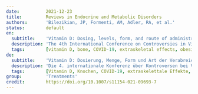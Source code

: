 ```yaml
---
date:          2021-12-23
title:         Reviews in Endocrine and Metabolic Disorders
authors:       'Bilezikian, JP, Formenti, AM, Adler, RA, et al.'
status:        default
en:
  subtitle:    'Vitamin D: Dosing, levels, form, and route of administration: Does one approach fit all?'
  description: 'The 4th International Conference on Controversies in Vitamin D was held as a virtual meeting in September, 2020, gathering together leading international scientific and medical experts in vitamin D. Since vitamin D has a crucial role in skeletal and extra-skeletal systems, the aim of the Conference was to discuss improved management of vitamin D dosing, therapeutic levels and form or route of administration in the general population and in different clinical conditions. A tailored approach, based on the specific mechanisms underlying vitamin D deficiency in different diseases that were discussed, was recommended. Specifically, in comparison to healthy populations, higher levels of vitamin D and greater amounts of vitamin D were deemed necessary in osteoporosis, diabetes mellitus, obesity (particularly after bariatric surgery), and in those treated with glucocorticoids. Emerging and still open issues were related to target vitamin D levels and the role of vitamin D supplementation in COVID-19 since low vitamin D may predispose to SARS-CoV-2 infection and to worse COVID-19 outcomes. Finally, whereas oral daily cholecalciferol appears to be the preferred choice for vitamin D supplementation in the general population, and in most clinical conditions, active vitamin D analogs may be indicated in patients with hypoparathyroidism and severe kidney and liver insufficiency. Parenteral vitamin D administration could be helpful in malabsorption syndromes or in states of vitamin D resistance. Specific guidelines for desired levels of vitamin D should be tailored to the different conditions affecting vitamin D metabolism with the goal to define disease-specific normative values.'
  tags:        [vitamin D, bone, COVID-19, extraskeletal effects, obesity, parathyroid hormone]
de:
  subtitle:    'Vitamin D: Dosierung, Menge, Form und Art der Verabreichung: Ist ein Ansatz für alle geeignet?'
  description: 'Die 4. internationale Konferenz über Kontroversen bei Vitamin D wurde im September 2020 als virtuelles Treffen abgehalten, bei dem führende internationale wissenschaftliche und medizinische Experten auf dem Gebiet von Vitamin D zusammenkamen. Da Vitamin D eine entscheidende Rolle für das Skelettsystem und das System außerhalb des Skeletts spielt, bestand das Ziel der Konferenz darin, ein verbessertes Management der Vitamin-D-Dosierung, der therapeutischen Mengen und der Form oder des Weges der Verabreichung in der Allgemeinbevölkerung und unter verschiedenen klinischen Bedingungen zu diskutieren. Es wurde ein maßgeschneiderter Ansatz empfohlen, der auf den spezifischen Mechanismen beruht, die dem Vitamin-D-Mangel bei den verschiedenen diskutierten Krankheiten zugrunde liegen. Insbesondere wurden im Vergleich zur gesunden Bevölkerung höhere Vitamin-D-Spiegel und größere Vitamin-D-Mengen bei Osteoporose, Diabetes mellitus, Adipositas (insbesondere nach bariatrischen Operationen) und bei Personen, die mit Glukokortikoiden behandelt werden, als notwendig erachtet. Neue und noch offene Fragen betrafen den Vitamin-D-Zielwert und die Rolle der Vitamin-D-Supplementierung bei COVID-19, da ein niedriger Vitamin-D-Spiegel zu einer SARS-CoV-2-Infektion und zu schlechteren COVID-19-Ergebnissen führen kann. Während die tägliche orale Einnahme von Cholecalciferol in der Allgemeinbevölkerung und in den meisten klinischen Situationen die bevorzugte Wahl für eine Vitamin-D-Supplementierung zu sein scheint, können aktive Vitamin-D-Analoga bei Patienten mit Hypoparathyreoidismus und schwerer Nieren- und Leberinsuffizienz angezeigt sein. Die parenterale Verabreichung von Vitamin D könnte bei Malabsorptionssyndromen oder bei einer Vitamin-D-Resistenz hilfreich sein. Spezifische Leitlinien für den gewünschten Vitamin-D-Spiegel sollten auf die verschiedenen Erkrankungen, die den Vitamin-D-Stoffwechsel beeinflussen, zugeschnitten werden, mit dem Ziel, krankheitsspezifische Normwerte zu definieren.' 
  tags:        [Vitamin D, Knochen, COVID-19, extraskelettale Effekte, Fettleibigkeit, Parathormon]
group:         'Treatments'
credit:        https://doi.org/10.1007/s11154-021-09693-7
---
```

